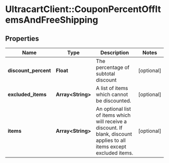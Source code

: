# UltracartClient::CouponPercentOffItemsAndFreeShipping

## Properties
Name | Type | Description | Notes
------------ | ------------- | ------------- | -------------
**discount_percent** | **Float** | The percentage of subtotal discount | [optional] 
**excluded_items** | **Array&lt;String&gt;** | A list of items which cannot be discounted. | [optional] 
**items** | **Array&lt;String&gt;** | An optional list of items which will receive a discount.  If blank, discount applies to all items except excluded items. | [optional] 


